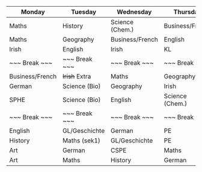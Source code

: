 | Monday          | Tuesday       | Wednesday       | Thursday        | Friday            |
|-----------------|---------------|-----------------|-----------------|-------------------|
| Maths           | History       | Science (Chem.) | Business/French | English           |
| Maths           | Geography     | Business/French | English         | Business/French   |
| Irish           | English       | Irish           | KL              | Maths             |
| ~~~  Break  ~~~ | ~~~ Break ~~~ | ~~~ Break ~~~   | ~~~ Break ~~~   | ~~~ Break ~~~     |
| Business/French | ~~Irish~~ Extra | Maths           | Geography       | German            |
| German          | Science (Bio) | Geography       | Irish           | Art               |
| SPHE            | Science (Bio) | English         | Science (Chem.) | Art               |
| ~~~  Break  ~~~ | ~~~ Break ~~~ | ~~~ Break ~~~   | ~~~ Break ~~~   | Maths (sek1 only) |
| English         | GL/Geschichte | German          | PE              |                   |
| History         | Maths (sek1)  | GL/Geschichte   | PE              |                   |
| Art             | German        | CSPE            | Maths           |                   |
| Art             | Maths         | History         | German          |                   |
